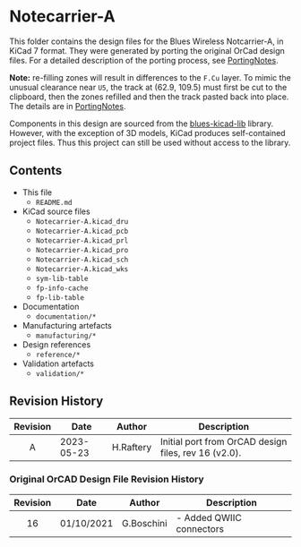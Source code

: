 # Notecarrier-A

This folder contains the design files for the Blues Wireless Notcarrier-A, in KiCad 7 format. They were generated by porting the original OrCad design files. For a detailed description of the porting process, see [PortingNotes](documentation/PortingNotes.md).

**Note:** re-filling zones will result in differences to the `F.Cu` layer. To mimic the unusual clearance near `U5`, the track at (62.9, 109.5) must first be cut to the clipboard, then the zones refilled and then the track pasted back into place. The details are in [PortingNotes](documentation/PortingNotes.md).

Components in this design are sourced from the [blues-kicad-lib](https://github.com/blues/blues-kicad-lib) library. However, with the exception of 3D models, KiCad produces self-contained project files. Thus this project can still be used without access to the library.

## Contents

- This file
 	- `README.md`
- KiCad source files
	- `Notecarrier-A.kicad_dru`
	- `Notecarrier-A.kicad_pcb`	- `Notecarrier-A.kicad_prl`	- `Notecarrier-A.kicad_pro`	- `Notecarrier-A.kicad_sch`	- `Notecarrier-A.kicad_wks`
	- `sym-lib-table`
	- `fp-info-cache`	- `fp-lib-table`
- Documentation	- `documentation/*`
- Manufacturing artefacts
	- `manufacturing/*`
- Design references
	- `reference/*`
- Validation artefacts
	- `validation/*`


## Revision History

| Revision |    Date    |   Author   | Description |
|:--------:| ---------- | ---------- | ----------- |
|     A    | 2023-05-23 | H.Raftery  | Initial port from OrCAD design files, rev 16 (v2.0). |


### Original OrCAD Design File Revision History

| Revision |    Date    |   Author   | Description |
|:--------:| ---------- | ---------- | ----------- |
|    16    | 01/10/2021 | G.Boschini | - Added QWIIC connectors |
